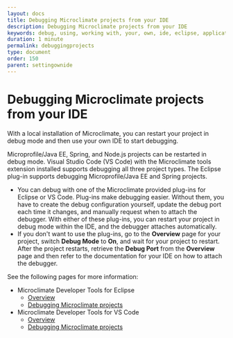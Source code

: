 ```yaml
---
layout: docs
title: Debugging Microclimate projects from your IDE
description: Debugging Microclimate projects from your IDE
keywords: debug, using, working with, your, own, ide, eclipse, application, project, vsc, visual studio code, vscode, intellij
duration: 1 minute
permalink: debuggingprojects
type: document
order: 150
parent: settingownide
---
```


# Debugging Microclimate projects from your IDE

With a local installation of Microclimate, you can restart your project in debug mode and then use your own IDE to start debugging.

Microprofile/Java EE, Spring, and Node.js projects can be restarted in debug mode. Visual Studio Code (VS Code) with the Microclimate tools extension installed supports debugging all three project types. The Eclipse plug-in supports debugging Microprofile/Java EE and Spring projects.

- You can debug with one of the Microclimate provided plug-ins for Eclipse or VS Code. Plug-ins make debugging easier. Without them, you have to create the debug configuration yourself, update the debug port each time it changes, and manually request when to attach the debugger. With either of these plug-ins, you can restart your project in debug mode within the IDE, and the debugger attaches automatically.
- If you don't want to use the plug-ins, go to the **Overview** page for your project, switch **Debug Mode** to **On**, and wait for your project to restart. After the project restarts, retrieve the **Debug Port** from the **Overview** page and then refer to the documentation for your IDE on how to attach the debugger. 

See the following pages for more information:
- Microclimate Developer Tools for Eclipse
  - [Overview](mdteclipseoverview)
  - [Debugging Microclimate projects](mdteclipsedebugproject)
- Microclimate Developer Tools for VS Code
  - [Overview](mdt-vsc-overview)
  - [Debugging Microclimate projects](mdt-vsc-commands-restart-and-debug)
